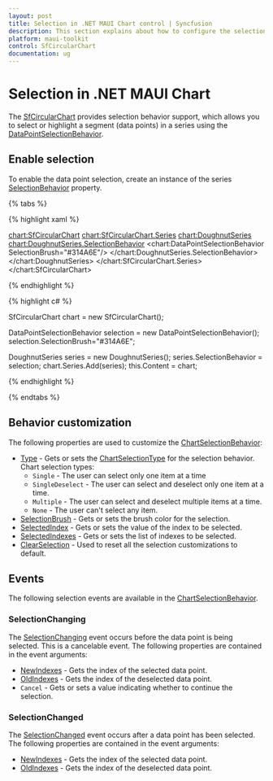 ```yaml
---
layout: post
title: Selection in .NET MAUI Chart control | Syncfusion
description: This section explains about how to configure the selection support and its features applying in .NET MAUI Chart (SfCircularChart).
platform: maui-toolkit
control: SfCircularChart
documentation: ug
---
```


# Selection in .NET MAUI Chart

The [SfCircularChart](https://help.syncfusion.com/cr/maui/Syncfusion.Maui.Charts.SfCircularChart.html) provides selection behavior support, which allows you to select or highlight a segment (data points) in a series using the [DataPointSelectionBehavior](https://help.syncfusion.com/cr/maui/Syncfusion.Maui.Charts.DataPointSelectionBehavior.html).

## Enable selection

To enable the data point selection, create an instance of the series [SelectionBehavior](https://help.syncfusion.com/cr/maui/Syncfusion.Maui.Charts.ChartSeries.html#Syncfusion_Maui_Charts_ChartSeries_SelectionBehavior) property.

{% tabs %}

{% highlight xaml %}

<chart:SfCircularChart>
    <chart:SfCircularChart.Series>
        <chart:DoughnutSeries>
            <chart:DoughnutSeries.SelectionBehavior>
                <chart:DataPointSelectionBehavior SelectionBrush="#314A6E"/>
            </chart:DoughnutSeries.SelectionBehavior>
        </chart:DoughnutSeries>
    </chart:SfCircularChart.Series>
</chart:SfCircularChart>

{% endhighlight %}

{% highlight c# %}

SfCircularChart chart = new SfCircularChart();

DataPointSelectionBehavior selection = new DataPointSelectionBehavior();
selection.SelectionBrush="#314A6E";

DoughnutSeries series = new DoughnutSeries();
series.SelectionBehavior = selection;
chart.Series.Add(series);
this.Content = chart;

{% endhighlight %}

{% endtabs %}

## Behavior customization 

The following properties are used to customize the [ChartSelectionBehavior](https://help.syncfusion.com/cr/maui/Syncfusion.Maui.Charts.ChartSelectionBehavior.html):

* [Type](https://help.syncfusion.com/cr/maui/Syncfusion.Maui.Charts.ChartSelectionBehavior.html#Syncfusion_Maui_Charts_ChartSelectionBehavior_Type) - Gets or sets the [ChartSelectionType](https://help.syncfusion.com/cr/maui/Syncfusion.Maui.Charts.ChartSelectionType.html) for the selection behavior.     
Chart selection types:
    * `Single` - The user can select only one item at a time
    * `SingleDeselect` - The user can select and deselect only one item at a time.
    * `Multiple` - The user can select and deselect multiple items at a time.
    * `None` - The user can't select any item.
* [SelectionBrush](https://help.syncfusion.com/cr/maui/Syncfusion.Maui.Charts.ChartSelectionBehavior.html#Syncfusion_Maui_Charts_ChartSelectionBehavior_SelectionBrush) - Gets or sets the brush color for the selection.
* [SelectedIndex](https://help.syncfusion.com/cr/maui/Syncfusion.Maui.Charts.ChartSelectionBehavior.html#Syncfusion_Maui_Charts_ChartSelectionBehavior_SelectedIndex) - Gets or sets the value of the index to be selected.
* [SelectedIndexes](https://help.syncfusion.com/cr/maui/Syncfusion.Maui.Charts.ChartSelectionBehavior.html#Syncfusion_Maui_Charts_ChartSelectionBehavior_SelectedIndexes) - Gets or sets the list of indexes to be selected.
* [ClearSelection](https://help.syncfusion.com/cr/maui/Syncfusion.Maui.Charts.ChartSelectionBehavior.html#Syncfusion_Maui_Charts_ChartSelectionBehavior_ClearSelection) - Used to reset all the selection customizations to default.

## Events

The following selection events are available in the [ChartSelectionBehavior](https://help.syncfusion.com/cr/maui/Syncfusion.Maui.Charts.ChartSelectionBehavior.html).

### SelectionChanging

The [SelectionChanging](https://help.syncfusion.com/cr/maui/Syncfusion.Maui.Charts.ChartSelectionBehavior.html#Syncfusion_Maui_Charts_ChartSelectionBehavior_SelectionChanging) event occurs before the data point is being selected. This is a cancelable event. The following properties are contained in the event arguments:

* [NewIndexes](https://help.syncfusion.com/cr/maui/Syncfusion.Maui.Charts.ChartSelectionChangingEventArgs.html#Syncfusion_Maui_Charts_ChartSelectionChangingEventArgs_NewIndexes) - Gets the index of the selected data point.
* [OldIndexes](https://help.syncfusion.com/cr/maui/Syncfusion.Maui.Charts.ChartSelectionChangingEventArgs.html#Syncfusion_Maui_Charts_ChartSelectionChangingEventArgs_OldIndexes) - Gets the index of the deselected data point.
* `Cancel` - Gets or sets a value indicating whether to continue the selection.

### SelectionChanged

The [SelectionChanged](https://help.syncfusion.com/cr/maui/Syncfusion.Maui.Charts.ChartSelectionBehavior.html#Syncfusion_Maui_Charts_ChartSelectionBehavior_SelectionChanged) event occurs after a data point has been selected. The following properties are contained in the event arguments:

* [NewIndexes](https://help.syncfusion.com/cr/maui/Syncfusion.Maui.Charts.ChartSelectionChangedEventArgs.html#Syncfusion_Maui_Charts_ChartSelectionChangedEventArgs_NewIndexes) - Gets the index of the selected data point.
* [OldIndexes](https://help.syncfusion.com/cr/maui/Syncfusion.Maui.Charts.ChartSelectionChangedEventArgs.html#Syncfusion_Maui_Charts_ChartSelectionChangedEventArgs_OldIndexes) - Gets the index of the deselected data point.